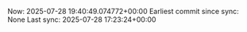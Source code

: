 Now: 2025-07-28 19:40:49.074772+00:00 Earliest commit since sync: None Last sync: 2025-07-28 17:23:24+00:00
